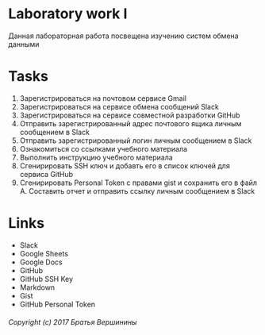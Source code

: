 # Laboratory work I

Данная лабораторная работа посвещена изучению систем обмена данными

# Tasks

 1. Зарегистрироваться на почтовом сервисе Gmail
 2. Зарегистрироваться на сервисе обмена сообщений Slack
 3. Зарегистрироваться на сервисе совместной разработки GitHub
 4. Отправить зарегистрированный адрес почтового ящика личным сообщением в Slack
 5. Отправить зарегистрированный логин личным сообщением в Slack
 6. Ознакомиться со ссылками учебного материала
 7. Выполнить инструкцию учебного материала
 8. Сгенирировать SSH ключ и добавть его в список ключей для сервиса GitHub
 9. Сгенирировать Personal Token с правами gist и сохранить его в файл
 A. Составить отчет и отправить ссылку личным сообщением в Slack
# Links

- Slack
- Google Sheets
- Google Docs
- GitHub
- GitHub SSH Key
- Markdown
- Gist
- GitHub Personal Token
###### Copyright (c) 2017 Братья Вершинины
